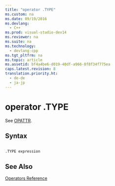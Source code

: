 ```yaml
---
title: "operator .TYPE"
ms.custom: na
ms.date: 09/19/2016
ms.devlang: 
  - C++
ms.prod: visual-studio-dev14
ms.reviewer: na
ms.suite: na
ms.technology: 
  - devlang-cpp
ms.tgt_pltfrm: na
ms.topic: article
ms.assetid: bf4a4be6-d019-40df-a966-8f8f34f775ea
caps.latest.revision: 8
translation.priority.ht: 
  - de-de
  - ja-jp
---
```

# operator .TYPE
See [OPATTR](../vs140/operator-OPATTR.md).  
  
## Syntax  
  
```  
  
.TYPE expression  
```  
  
## See Also  
 [Operators Reference](../vs140/Operators-Reference.md)
